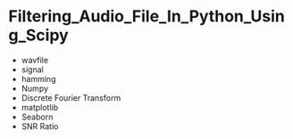 # Filtering_Audio_File_In_Python_Using_Scipy
 
 - wavfile
 - signal 
 - hamming 
 - Numpy 
 - Discrete Fourier Transform 
 - matplotlib 
 - Seaborn 
 - SNR Ratio 
